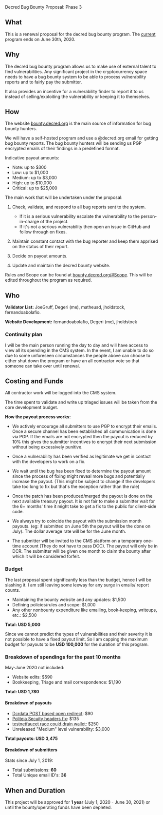 Decred Bug Bounty Proposal: Phase 3

## What

This is a renewal proposal for the decred bug bounty program. The [current](https://proposals.decred.org/proposals/073694ed82d34b2bfff51e35220e8052ad4060899b23bc25791a9383375cae70) program ends on June 30th, 2020.

## Why

The decred bug bounty program allows us to make use of external talent to find vulnerabilities. Any significant project in the cryptocurrency space needs to have a bug bounty system to be able to process vulnerability reports and to fairly pay the submitter.

It also provides an incentive for a vulnerability finder to report it to us instead of selling/exploiting the vulnerability or keeping it to themselves.

## How

The website [bounty.decred.org](https://bounty.decred.org/) is the main source of information for bug bounty hunters.

We will have a self-hosted program and use a @decred.org email for getting bug bounty reports. The bug bounty hunters will be sending us PGP encrypted emails of their findings in a predefined format.

Indicative payout amounts:

- Note: up to $300
- Low: up to $1,000
- Medium: up to $3,000
- High: up to $10,000
- Critical: up to $25,000

The main work that will be undertaken under the proposal:

1. Check, validate, and respond to all bug reports sent to the system.

   - If it is a serious vulnerability escalate the vulnerability to the person-in-charge of the project.
   - If it's not a serious vulnerability then open an issue in GitHub and follow through on fixes.

2. Maintain constant contact with the bug reporter and keep them apprised on the status of their report.

3. Decide on payout amounts.

4. Update and maintain the decred bounty website.

Rules and Scope can be found at [bounty.decred.org/#Scope](https://bounty.decred.org/#Scope). This will be edited throughout the program as required.

## Who

**Validator List:** JoeGruff, Degeri (me), matheusd, jholdstock, fernandoabolafio.

**Website Development:** fernandoabolafio, Degeri (me), jholdstock

### Continuity plan

I will be the main person running the day to day and will have access to view all its spending in the CMS system. In the event, I am unable to do so due to some unforeseen circumstances the people above can choose to either shut down the program or have an all contractor vote so that someone can take over until renewal.

## Costing and Funds

All contractor work will be logged into the CMS system.

The time spent to validate and write up triaged issues will be taken from the core development budget.

**How the payout process works:**

- We actively encourage all submitters to use PGP to encrypt their emails. Once a secure channel has been established all communication is done via PGP. If the emails are not encrypted then the payout is reduced by 10% this gives the submitter incentives to encrypt their next submission without being excessively punitive.

- Once a vulnerability has been verified as legitimate we get in contact with the developers to work on a fix.

- We wait until the bug has been fixed to determine the payout amount since the process of fixing might reveal more bugs and potentially increase the payout. (This might be subject to change if the developers take too long to fix but that's the exception rather than the rule)

- Once the patch has been produced/merged the payout is done on the next available treasury payout. It is not fair to make a submitter wait for the 6+ months' time it might take to get a fix to the public for client-side code.

- We always try to coincide the payout with the submission month payouts. (eg: if submitted on June 5th the payout will be the done on July). The dollar average rate will be for the June month.

- The submitter will be invited to the CMS platform on a temporary one-time account (They do not have to pass DCC). The payout will only be in DCR. The submitter will be given one month to claim the bounty after which it will be considered forfeit.

### Budget

The last proposal spent significantly less than the budget, hence I will be slashing it. I am still leaving some leeway for any surge in emails/ report counts.

- Maintaining the bounty website and any updates: $1,500
- Defining policies/rules and scope: $1,000
- Any other nonbounty expenditure like emailing, book-keeping, writeups, etc.: $2,500

**Total: USD 5,000**

Since we cannot predict the types of vulnerabilities and their severity it is not possible to have a fixed payout limit. So I am capping the maximum budget for payouts to be **USD 100,000** for the duration of this program.

### Breakdown of spendings for the past 10 months

May-June 2020 not included:

- Website edits: $590
- Bookkeeping, Triage and mail correspondence: $1,190

**Total: USD 1,780**

#### Breakdown of payouts

- [Dcrdata POST based open redirect](https://github.com/decred/dcrdata/pull/1563): $90
- [Politeia Secuity headers fix](https://github.com/decred/politeiagui/pull/1744): $135
- [testnetfaucet race could drain wallet](https://github.com/decred/testnetfaucet/pull/60): $250
- Unreleased "Medium" level vulnerability: $3,000

**Total payouts: USD 3,475**

#### Breakdown of submitters

Stats since July 1, 2019:

- Total submissions: **60**
- Total Unique email ID's: **36**

## When and Duration

This project will be approved for **1 year** (July 1, 2020 - June 30, 2021) or until the bounty/operating funds have been depleted.
